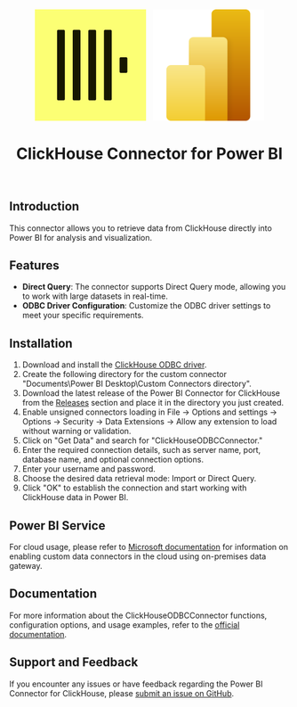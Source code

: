 <p align="center" style="font-size:300%">
<img src=".static/clickhouse.png" width="200px" align="center">
<img src=".static/powerbi.svg" width="200px" align="center">
<h1 align="center">ClickHouse Connector for Power BI</h1>
</p>
<br/>

## Introduction

This connector allows you to retrieve data from ClickHouse directly into Power BI for analysis and visualization.

## Features

- **Direct Query**: The connector supports Direct Query mode, allowing you to work with large datasets in real-time.
- **ODBC Driver Configuration**: Customize the ODBC driver settings to meet your specific requirements.

## Installation

1. Download and install the [ClickHouse ODBC driver](https://github.com/ClickHouse/clickhouse-odbc).
1. Create the following directory for the custom connector "Documents\Power BI Desktop\Custom Connectors directory".
1. Download the latest release of the Power BI Connector for ClickHouse from the [Releases](https://github.com/ClickHouse/power-bi-clickhouse/releases) section and place it in the directory you just created.
1. Enable unsigned connectors loading in File &rarr; Options and settings &rarr; Options &rarr; Security &rarr; Data Extensions &rarr; Allow any extension to load without warning or validation.
1. Click on "Get Data" and search for "ClickHouseODBCConnector."
1. Enter the required connection details, such as server name, port, database name, and optional connection options.
1. Enter your username and password.
1. Choose the desired data retrieval mode: Import or Direct Query.
1. Click "OK" to establish the connection and start working with ClickHouse data in Power BI.

## Power BI Service

For cloud usage, please refer to [Microsoft documentation](https://learn.microsoft.com/en-us/power-bi/connect-data/service-gateway-custom-connectors#enable-and-use-custom-connectors) for information on enabling custom data connectors in the cloud using on-premises data gateway.

## Documentation

For more information about the ClickHouseODBCConnector functions, configuration options, and usage examples, refer to the [official documentation](https://clickhouse.com/docs/en/integrations/powerbi).

## Support and Feedback

If you encounter any issues or have feedback regarding the Power BI Connector for ClickHouse, please [submit an issue on GitHub](https://github.com/ClickHouse/power-bi-clickhouse/issues).
